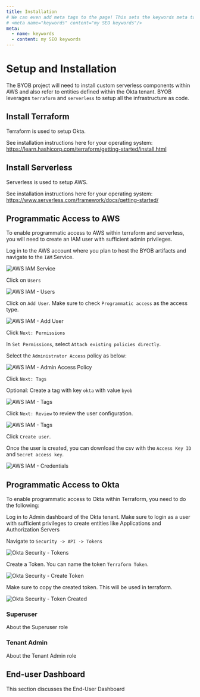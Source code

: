 ```yaml
---
title: Installation
# We can even add meta tags to the page! This sets the keywords meta tag.
# <meta name="keywords" content="my SEO keywords"/>
meta:
  - name: keywords
  - content: my SEO keywords
---
```


# Setup and Installation

The BYOB project will need to install custom serverless components within AWS and also refer to entities defined within the Okta tenant. BYOB leverages `terraform` and `serverless` to setup all the infrastructure as code.

## Install Terraform

Terraform is used to setup Okta.

See installation instructions here for your operating system: <https://learn.hashicorp.com/terraform/getting-started/install.html>

## Install Serverless

Serverless is used to setup AWS.

See installation instructions here for your operating system: <https://www.serverless.com/framework/docs/getting-started/>

## Programmatic Access to AWS

To enable programmatic access to AWS within terraform and serverless, you will need to create an IAM user with sufficient admin privileges.

Log in to the AWS account where you plan to host the BYOB artifacts and navigate to the `IAM` Service.

![AWS IAM Service](./images/aws-iam.png)

Click on `Users`

![AWS IAM - Users](./images/aws-iam-users.png)

Click on `Add User`. Make sure to check `Programmatic access` as the access type.

![AWS IAM - Add User](./images/aws-iam-create-user.png)

Click `Next: Permissions`

In `Set Permissions`, select `Attach existing policies directly`.

Select the `Administrator Access` policy as below:

![AWS IAM - Admin Access Policy](./images/aws-iam-user-admin-policy.png)

Click `Next: Tags`

Optional: Create a tag with key `okta` with value `byob`

![AWS IAM - Tags](./images/aws-iam-user-tags.png)

Click `Next: Review` to review the user configuration.

![AWS IAM - Tags](./images/aws-iam-user-review.png)

Click `Create user`.

Once the user is created, you can download the csv with the `Access Key ID` and `Secret access key`.

![AWS IAM - Credentials](./images/aws-iam-user-credentials.png)

## Programmatic Access to Okta

To enable programmatic access to Okta within Terraform, you need to do the following:

Log in to Admin dashboard of the Okta tenant. Make sure to login as a user with sufficient privileges to create entities like Applications and Authorization Servers

Navigate to `Security -> API -> Tokens`

![Okta Security - Tokens](./images/okta-tokens.png)

Create a Token. You can name the token `Terraform Token`.

![Okta Security - Create Token](./images/okta-create-token.png)

Make sure to copy the created token. This will be used in terraform.

![Okta Security - Token Created](./images/okta-token-created.png)

### Superuser

About the Superuser role

<!-- ![alt text](./images/dac-superuser.png) -->

### Tenant Admin

About the Tenant Admin role

<!-- ![alt text](./images/dac-demo.gif) -->

## End-user Dashboard

This section discusses the End-User Dashboard

<!-- ![alt text](./images/byob-demo.gif) -->
